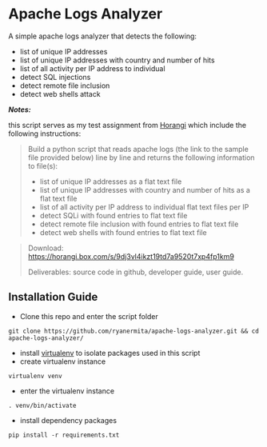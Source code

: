 # Apache Logs Analyzer
A simple apache logs analyzer that detects the following:
* list of unique IP addresses
* list of unique IP addresses with country and number of hits
* list of all activity per IP address to individual
* detect SQL injections
* detect remote file inclusion
* detect web shells attack

***Notes:***

this script serves as my test assignment from [Horangi](https://horangi.com/) which include the following instructions:

> Build a python script that reads apache logs (the link to the sample file provided below) line by line and returns the following information to file(s):
> 
> * list of unique IP addresses as a flat text file
> * list of unique IP addresses with country and number of hits as a flat text file
> * list of all activity per IP address to individual flat text files per IP
> * detect SQLi with found entries to flat text file
> * detect remote file inclusion with found entries to flat text file
> * detect web shells with found entries to flat text file

> Download:
> https://horangi.box.com/s/9dj3vl4ikzt19td7a9520t7xp4fp1km9
> 
> Deliverables: source code in github, developer guide, user guide.


## Installation Guide
* Clone this repo and enter the script folder

`
git clone https://github.com/ryanermita/apache-logs-analyzer.git && cd apache-logs-analyzer/
`

* install [virtualenv](https://virtualenv.pypa.io/en/stable/) to isolate packages used in this script
* create virtualenv instance

`
virtualenv venv
`

* enter the virtualenv instance

`
. venv/bin/activate
`

* install dependency packages

`
pip install -r requirements.txt
`

